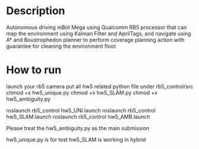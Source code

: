 # Description

Autonomous driving mBot Mega using Qualcomm RB5 processor that can map the environment using Kalman Filter and AprilTags, and navigate using A* and Boustrophedon planner to perform coverage planning action with guarantee for cleaning the environment floor.

# How to run
launch your rb5 camera
put all hw5 related python file under rb5_control/src
chmod +x hw5_unique.py
chmod +x hw5_SLAM.py
chmod +x hw5_ambiguity.py

roslaunch rb5_control hw5_UNI.launch
roslaunch rb5_control hw5_SLAM.launch
roslaunch rb5_control hw5_AMB.launch

Please treat the hw5_ambiguity.py as the main submission

hw5_unique.py is for test
hw5_SLAM is working in hybrid
